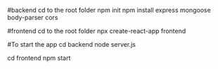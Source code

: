 #backend
cd to the root folder
npm init
npm install express mongoose body-parser cors

#frontend
cd to the root folder
npx create-react-app frontend

#To start the app
cd backend
node server.js

cd frontend
npm start